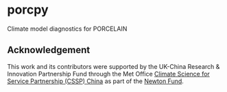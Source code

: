 # porcpy
Climate model diagnostics for PORCELAIN 

## Acknowledgement
This work and its contributors were supported by the UK-China Research &
Innovation Partnership Fund through the Met
Office [Climate Science for Service Partnership (CSSP) China][1] as part of
the [Newton Fund][2].

[1]: https://www.metoffice.gov.uk/research/approach/collaboration/newton/cssp-china
[2]: https://www.newtonfund.ac.uk/
